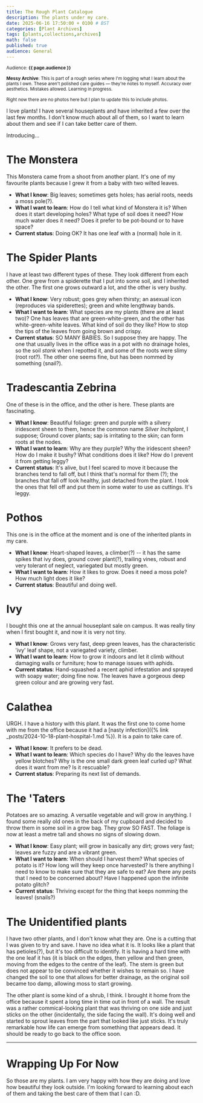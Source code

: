 ```yaml
---
title: The Rough Plant Catalogue
description: The plants under my care.
date: 2025-06-16 17:50:00 + 0100 # BST
categories: [Plant Archives]
tags: [plants,collections,archives]
math: false
published: true
audience: General
---
```

<small>Audience: <b>{{ page.audience }}</b></small>

<small><i class= "fas fa-triangle-exclamation"></i> **Messy Archive**: This is part of a rough series where I'm logging what I learn about the plants I own. These aren't polished care guides — they're notes to myself. Accuracy over aesthetics. Mistakes allowed. Learning in progress. </small>

<small><i class= "fas fa-images"></i> Right now there are no photos here but I plan to update this to include photos.</small>

I love plants! I have several houseplants and have inherited a few over the last few months. I don't know much about all of them, so I want to learn about them and see if I can take better care of them. 

Introducing...

# The Monstera

This Monstera came from a shoot from another plant. It's one of my favourite plants because I grew it from a baby with two wilted leaves.

* **What I know**: Big leaves; sometimes gets holes; has aerial roots, needs a moss pole(?).
* **What I want to learn**: How do I tell what kind of Monstera it is? When does it start developing holes? What type of soil does it need? How much water does it need? Does it prefer to be pot-bound or to have space?
* **Current status**: Doing OK? It has one leaf with a (normal) hole in it. 

# The Spider Plants

I have at least two different types of these. They look different from each other. One grew from a spiderette that I put into some soil, and I inherited the other. The first one grows outward a lot, and the other is very bushy.

* **What I know**: Very robust; goes grey when thirsty; an asexual icon (reproduces via spiderettes); green and white lengthway bands.
* **What I want to learn**: What species are my plants (there are at least two)? One has leaves that are green-white-green, and the other has white-green-white leaves. What kind of soil do they like? How to stop the tips of the leaves from going brown and crispy. 
* **Current status**: SO MANY BABIES. So I suppose they are happy. The one that usually lives in the office was in a pot with no drainage holes, so the soil *stank* when I repotted it, and some of the roots were slimy (root rot?). The other one seems fine, but has been nommed by something (snail?).

# Tradescantia Zebrina

One of these is in the office, and the other is here. These plants are fascinating.  

* **What I know**: Beautiful foliage: green and purple with a silvery iridescent sheen to them, hence the common name *Silver Inchplant*, I suppose; Ground cover plants; sap is irritating to the skin; can form roots at the nodes.
* **What I want to learn**: Why are they purple? Why the iridescent sheen? How do I make it bushy? What conditions does it like? How do I prevent it from getting leggy? 
* **Current status**: It's alive, but I feel scared to move it because the branches tend to fall off, but I think that's normal for them (?); the branches that fall off look healthy, just detached from the plant. I took the ones that fell off and put them in some water to use as cuttings. It's leggy.

# Pothos

This one is in the office at the moment and is one of the inherited plants in my care.

* **What I know**: Heart-shaped leaves, a climber(?) -- it has the same spikes that ivy does, ground cover plant(?), trailing vines, robust and very tolerant of neglect, variegated but mostly green.
* **What I want to learn**: How it likes to grow. Does it need a moss pole? How much light does it like?
* **Current status**: Beautiful and doing well.

# Ivy

I bought this one at the annual houseplant sale on campus. It was really tiny when I first bought it, and now it is very not tiny. 

* **What I know**: Grows very fast, deep green leaves, has the characteristic 'ivy' leaf shape, not a variegated variety, climber.
* **What I want to learn**: How to grow it indoors and let it climb without damaging walls or furniture; how to manage issues with aphids.
* **Current status**: Hand-squashed a recent aphid infestation and sprayed with soapy water; doing fine now. The leaves have a gorgeous deep green colour and are growing very fast.

# Calathea

URGH. I have a history with this plant. It was the first one to come home with me from the office because it had a [nasty infection]({% link _posts/2024-10-18-plant-hospital-1.md %}). It is a pain to take care of.

* **What I know**: It prefers to be dead.
* **What I want to learn**: Which species do I have? Why do the leaves have yellow blotches? Why is the one small dark green leaf curled up? What does it want from me? Is it rescuable?
* **Current status**: Preparing its next list of demands.

# The 'Taters

Potatoes are so amazing. A versatile vegetable and will grow in anything. I found some really old ones in the back of my cupboard and decided to throw them in some soil in a grow bag. They grow SO FAST. The foliage is now at least a metre tall and shows no signs of slowing down.

* **What I know**: Easy plant; will grow in basically any dirt; grows very fast; leaves are fuzzy and are a vibrant green. 
* **What I want to learn**: When should I harvest them? What species of potato is it? How long will they keep once harvested? Is there anything I need to know to make sure that they are safe to eat? Are there any pests that I need to be concerned about? Have I happened upon the infinite potato glitch? 
* **Current status**: Thriving except for the thing that keeps nomming the leaves! (snails?)

# The Unidentified plants

I have two other plants, and I don't know what they are. One is a cutting that I was given to try and save. I have no idea what it is. It looks like a plant that has petioles(?), but it's too difficult to identify. It is having a hard time with the one leaf it has (it is black on the edges, then yellow and then green, moving from the edges to the centre of the leaf). The stem is green but does not appear to be convinced whether it wishes to remain so. I have changed the soil to one that allows for better drainage, as the original soil became too damp, allowing moss to start growing. 

The other plant is some kind of a shrub, I think. I brought it home from the office because it spent a long time in time out in front of a wall. The result was a rather commical-looking plant that was thriving on one side and just sticks on the other (incidentally, the side facing the wall). It's doing well and started to sprout leaves from the part that looked like just sticks. It's truly remarkable how life can emerge from something that appears dead. It should be ready to go back to the office soon. 

---

# Wrapping Up For Now

So those are my plants. I am very happy with how they are doing and love how beautiful they look outside. I'm looking forward to learning about each of them and taking the best care of them that I can :D.
